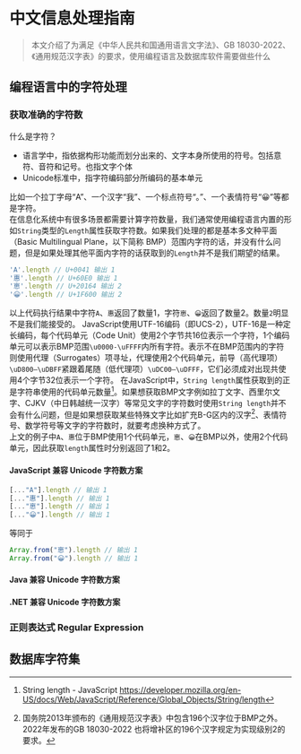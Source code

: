 # 中文信息处理指南
> 本文介绍了为满足《中华人民共和国通用语言文字法》、GB 18030-2022、《通用规范汉字表》的要求，使用编程语言及数据库软件需要做些什么

## 编程语言中的字符处理
### 获取准确的字符数
什么是字符？
- 语言学中，指依据构形功能而划分出来的、文字本身所使用的符号。包括意符、音符和记号。也指文字个体 
- Unicode标准中，指字符编码部分所编码的基本单元

比如一个拉丁字母“A”、一个汉字“我”、一个标点符号“。”、一个表情符号“😀”等都是字符。  
在信息化系统中有很多场景都需要计算字符数量，我们通常使用编程语言内置的形如`String`类型的`Length`属性获取字符数。如果我们处理的都是基本多文种平面（Basic Multilingual Plane，以下简称 BMP）范围内字符的话，并没有什么问题，但是如果处理其他平面内字符的话获取到的`Length`并不是我们期望的结果。
```javascript
'A'.length // U+0041 输出 1
'惠'.length // U+60E0 输出 1
'𠅤'.length // U+20164 输出 2
'😀'.length // U+1F600 输出 2
```
以上代码执行结果中字符`A`、`惠`返回了数量1，字符`𠅤`、`😀`返回了数量2。数量`2`明显不是我们能接受的。
JavaScript使用UTF-16编码（即UCS-2），UTF-16是一种定长编码，每个代码单元（Code Unit）使用2个字节共16位表示一个字符，1个编码单元可以表示BMP范围`\u0000-\uFFFF`内所有字符。表示不在BMP范围内的字符则使用代理（Surrogates）项寻址，代理使用2个代码单元，前导（高代理项）`\uD800–\uDBFF`紧跟着尾随（低代理项）`\uDC00–\uDFFF`，它们必须成对出现共使用4个字节32位表示一个字符。
在JavaScript中，`String length`属性获取到的正是字符串使用的代码单元数量[^1]。如果想获取BMP文字例如拉丁文字、西里尔文字、CJKV（中日韩越统一汉字）等常见文字的字符数时使用`String length`并不会有什么问题，但是如果想获取某些特殊文字比如扩充B-G区内的汉字[^2]、表情符号、数学符号等文字的字符数时，就要考虑换种方式了。  
上文的例子中`A`、`惠`位于BMP使用1个代码单元，`𠅤`、`😀`在BMP以外，使用2个代码单元，因此获取`length`属性时分别返回了1和2。
#### JavaScript 兼容 Unicode 字符数方案
```javascript
[..."A"].length // 输出 1
[..."惠"].length // 输出 1
[..."𠅤"].length // 输出 1
[..."😀"].length // 输出 1
```
等同于
```javascript
Array.from("𠅤").length // 输出 1
Array.from("😀").length // 输出 1
```
#### Java 兼容 Unicode 字符数方案
#### .NET 兼容 Unicode 字符数方案
### 正则表达式 Regular Expression
## 数据库字符集

[^1]: String length - JavaScript https://developer.mozilla.org/en-US/docs/Web/JavaScript/Reference/Global_Objects/String/length
[^2]: 国务院2013年颁布的《通用规范汉字表》中包含196个汉字位于BMP之外。2022年发布的GB 18030-2022 也将增补区的196个汉字规定为实现级别2的要求。

